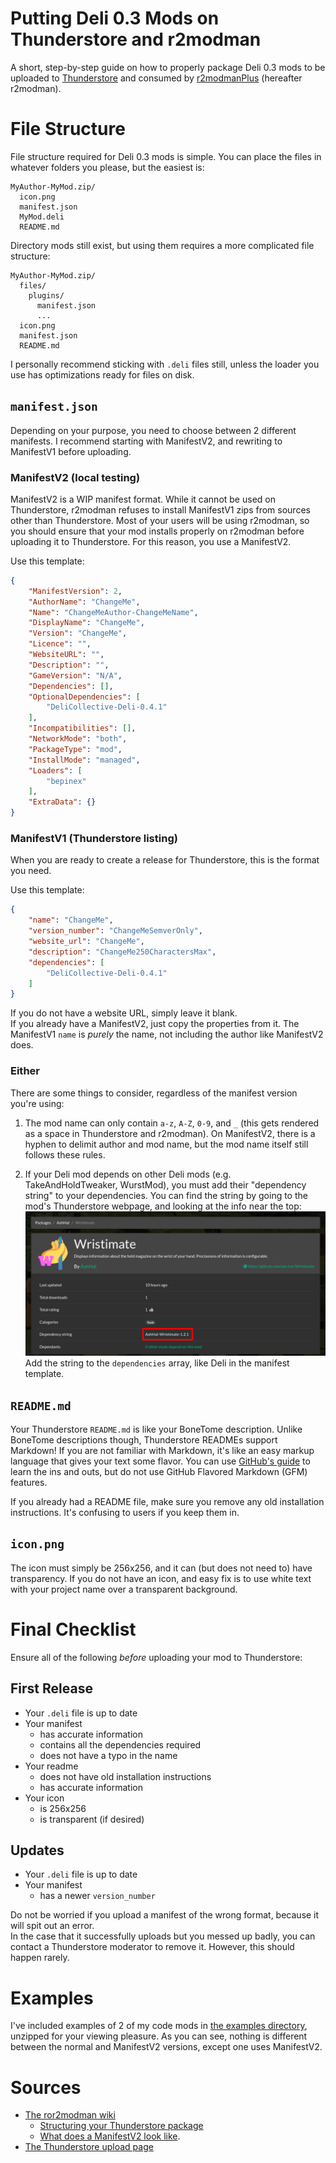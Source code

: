 # Putting Deli 0.3 Mods on Thunderstore and r2modman
A short, step-by-step guide on how to properly package Deli 0.3 mods to be uploaded to [Thunderstore](https://h3vr.thunderstore.io/) and consumed by [r2modmanPlus](https://github.com/ebkr/r2modmanPlus) (hereafter r2modman).

# File Structure
File structure required for Deli 0.3 mods is simple. You can place the files in whatever folders you please, but the easiest is:

```
MyAuthor-MyMod.zip/
  icon.png
  manifest.json
  MyMod.deli
  README.md
```

Directory mods still exist, but using them requires a more complicated file structure:
```
MyAuthor-MyMod.zip/
  files/
    plugins/
      manifest.json
      ...
  icon.png
  manifest.json
  README.md
```

I personally recommend sticking with `.deli` files still, unless the loader you use has optimizations ready for files on disk.

## `manifest.json`
Depending on your purpose, you need to choose between 2 different manifests. I recommend starting with ManifestV2, and rewriting to ManifestV1 before uploading.

### ManifestV2 (local testing)
ManifestV2 is a WIP manifest format. While it cannot be used on Thunderstore, r2modman refuses to install ManifestV1 zips from sources other than Thunderstore. Most of your users will be using r2modman, so you should ensure that your mod installs properly on r2modman before uploading it to Thunderstore. For this reason, you use a ManifestV2.

Use this template:
```json
{
    "ManifestVersion": 2,
    "AuthorName": "ChangeMe",
    "Name": "ChangeMeAuthor-ChangeMeName",
    "DisplayName": "ChangeMe",
    "Version": "ChangeMe",
    "Licence": "",
    "WebsiteURL": "",
    "Description": "",
    "GameVersion": "N/A",
    "Dependencies": [],
    "OptionalDependencies": [
		"DeliCollective-Deli-0.4.1"
	],
    "Incompatibilities": [],
    "NetworkMode": "both",
    "PackageType": "mod",
    "InstallMode": "managed",
    "Loaders": [
        "bepinex"
    ],
    "ExtraData": {}
}
```

### ManifestV1 (Thunderstore listing)
When you are ready to create a release for Thunderstore, this is the format you need.

Use this template:
```json
{
    "name": "ChangeMe",
    "version_number": "ChangeMeSemverOnly",
    "website_url": "ChangeMe",
    "description": "ChangeMe250CharactersMax",
    "dependencies": [
        "DeliCollective-Deli-0.4.1"
    ]
}
```

If you do not have a website URL, simply leave it blank.  
If you already have a ManifestV2, just copy the properties from it. The ManifestV1 `name` is *purely* the name, not including the author like ManifestV2 does.

### Either
There are some things to consider, regardless of the manifest version you're using:

1. The mod name can only contain `a-z`, `A-Z`, `0-9`, and `_` (this gets rendered as a space in Thunderstore and r2modman). On ManifestV2, there is a hyphen to delimit author and mod name, but the mod name itself still follows these rules.

2. If your Deli mod depends on other Deli mods (e.g. TakeAndHoldTweaker, WurstMod), you must add their "dependency string" to your dependencies. You can find the string by going to the mod's Thunderstore webpage, and looking at the info near the top:  
![a screenshot of Wristimate's Thunderstore page with a red box around the dependency string](images/dependency_string.png)  
Add the string to the `dependencies` array, like Deli in the manifest template.

## `README.md`
Your Thunderstore `README.md` is like your BoneTome description. Unlike BoneTome descriptions though, Thunderstore READMEs support Markdown! If you are not familiar with Markdown, it's like an easy markup language that gives your text some flavor. You can use [GitHub's guide](https://guides.github.com/features/mastering-markdown) to learn the ins and outs, but do not use GitHub Flavored Markdown (GFM) features.

If you already had a README file, make sure you remove any old installation instructions. It's confusing to users if you keep them in.

## `icon.png`
The icon must simply be 256x256, and it can (but does not need to) have transparency. If you do not have an icon, and easy fix is to use white text with your project name over a transparent background.

# Final Checklist
Ensure all of the following *before* uploading your mod to Thunderstore:

## First Release
- Your `.deli` file is up to date
- Your manifest
  - has accurate information
  - contains all the dependencies required
  - does not have a typo in the name
- Your readme
  - does not have old installation instructions
  - has accurate information
- Your icon
  - is 256x256
  - is transparent (if desired)

## Updates
- Your `.deli` file is up to date
- Your manifest
  - has a newer `version_number`

Do not be worried if you upload a manifest of the wrong format, because it will spit out an error.  
In the case that it successfully uploads but you messed up badly, you can contact a Thunderstore moderator to remove it. However, this should happen rarely.

# Examples
I've included examples of 2 of my code mods in [the examples directory](examples/), unzipped for your viewing pleasure. As you can see, nothing is different between the normal and ManifestV2 versions, except one uses ManifestV2.

# Sources
- [The ror2modman wiki](https://github.com/ebkr/r2modmanPlus/wiki/)
  - [Structuring your Thunderstore package](https://github.com/ebkr/r2modmanPlus/wiki/Structuring-your-Thunderstore-package)
  - [What does a ManifestV2 look like](https://github.com/ebkr/r2modmanPlus/wiki/Installing-mods-locally#what-does-a-manifestv2-look-like).
- [The Thunderstore upload page](https://h3vr.thunderstore.io/package/create/)